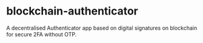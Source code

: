 # blockchain-authenticator
A decentralised Authenticator app based on digital signatures on blockchain for secure 2FA without OTP.
